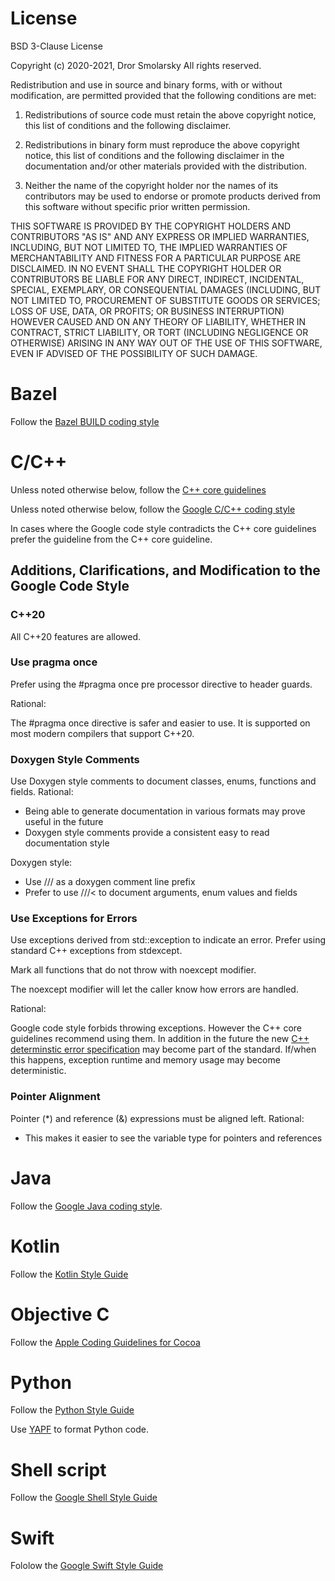 # License

BSD 3-Clause License

Copyright (c) 2020-2021, Dror Smolarsky
All rights reserved.

Redistribution and use in source and binary forms, with or without
modification, are permitted provided that the following conditions are met:

1. Redistributions of source code must retain the above copyright notice,
   this list of conditions and the following disclaimer.

2. Redistributions in binary form must reproduce the above copyright notice,
   this list of conditions and the following disclaimer in the documentation
   and/or other materials provided with the distribution.

3. Neither the name of the copyright holder nor the names of its
   contributors may be used to endorse or promote products derived from
   this software without specific prior written permission.

THIS SOFTWARE IS PROVIDED BY THE COPYRIGHT HOLDERS AND CONTRIBUTORS "AS IS"
AND ANY EXPRESS OR IMPLIED WARRANTIES, INCLUDING, BUT NOT LIMITED TO, THE
IMPLIED WARRANTIES OF MERCHANTABILITY AND FITNESS FOR A PARTICULAR PURPOSE
ARE DISCLAIMED. IN NO EVENT SHALL THE COPYRIGHT HOLDER OR CONTRIBUTORS BE
LIABLE FOR ANY DIRECT, INDIRECT, INCIDENTAL, SPECIAL, EXEMPLARY, OR
CONSEQUENTIAL DAMAGES (INCLUDING, BUT NOT LIMITED TO, PROCUREMENT OF
SUBSTITUTE GOODS OR SERVICES; LOSS OF USE, DATA, OR PROFITS; OR BUSINESS
INTERRUPTION) HOWEVER CAUSED AND ON ANY THEORY OF LIABILITY, WHETHER IN
CONTRACT, STRICT LIABILITY, OR TORT (INCLUDING NEGLIGENCE OR OTHERWISE)
ARISING IN ANY WAY OUT OF THE USE OF THIS SOFTWARE, EVEN IF ADVISED OF THE
POSSIBILITY OF SUCH DAMAGE.

# Bazel

Follow the
[Bazel BUILD coding style](https://docs.bazel.build/versions/master/skylark/build-style.html)

# C/C++

Unless noted otherwise below, follow the
[C++ core guidelines](https://isocpp.github.io/CppCoreGuidelines/CppCoreGuidelines)

Unless noted otherwise below, follow the
[Google C/C++ coding style](https://google.github.io/styleguide/cppguide.html)

In cases where the Google code style contradicts the C++ core guidelines prefer
the guideline from the C++ core guideline.

## Additions, Clarifications, and Modification to the Google Code Style

### C++20

All C++20 features are allowed.

### Use pragma once

Prefer using the #pragma once pre processor directive to header guards.

Rational:

The #pragma once directive is safer and easier to use. It is supported on most
modern compilers that support C++20.

### Doxygen Style Comments
Use Doxygen style comments to document classes, enums, functions and fields.
Rational:
* Being able to generate documentation in various formats may prove useful in
  the future
* Doxygen style comments provide a consistent easy to read documentation style

Doxygen style:
* Use /// as a doxygen comment line prefix
* Prefer to use ///< to document arguments, enum values and fields

### Use Exceptions for Errors
Use exceptions derived from std::exception to indicate an error.
Prefer using standard C++ exceptions from stdexcept.

Mark all functions that do not throw with noexcept modifier.

The noexcept modifier will let the caller know how errors are handled.

Rational:

Google code style forbids throwing exceptions. However the C++ core guidelines
recommend using them. In addition in the future the new
[C++ determinstic error specification](http://www.open-std.org/jtc1/sc22/wg21/docs/papers/2018/p0709r0.pdf)
may become part of the standard. If/when this happens, exception runtime and memory
usage may become deterministic.


### Pointer Alignment
Pointer (*) and reference (&) expressions must be aligned left.
Rational:
* This makes it easier to see the variable type for pointers and references

# Java

Follow the
[Google Java coding style](https://google.github.io/styleguide/javaguide.html).

# Kotlin

Follow the
[Kotlin Style Guide](https://kotlinlang.org/docs/reference/coding-conventions.html)

# Objective C

Follow the [Apple Coding Guidelines for Cocoa](https://developer.apple.com/library/archive/documentation/Cocoa/Conceptual/CodingGuidelines/CodingGuidelines.html#//apple_ref/doc/uid/10000146-SW1)

# Python

Follow the
[Python Style Guide](https://www.python.org/dev/peps/pep-0008/)

Use [YAPF](https://github.com/google/yapf) to format Python code.

# Shell script
Follow the
[Google Shell Style Guide](https://google.github.io/styleguide/shellguide.html)

# Swift
Fololow the
[Google Swift Style Guide](https://google.github.io/swift)
